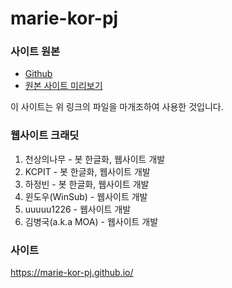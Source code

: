 # marie-kor-pj

### 사이트 원본

* [Github](https://github.com/kgu090716/Simple-Web)
* [원본 사이트 미리보기](https://kgu090716.github.io/Simple-Web/)

이 사이트는 위 링크의 파일을 마개조하여 사용한 것입니다.

### 웹사이트 크래딧

1. 천상의나무 - 봇 한글화, 웹사이트 개발
2. KCPIT - 봇 한글화, 웹사이트 개발
3. 하정빈 - 봇 한글화, 웹사이트 개발
4. 윈도우(WinSub) - 웹사이트 개발
5. uuuuu1226 - 웹사이트 개발
6. 김병국(a.k.a MOA) - 웹사이트 개발

### 사이트 
https://marie-kor-pj.github.io/

